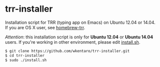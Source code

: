 trr-installer
============

Installation script for TRR (typing app on Emacs) on Ubuntu 12.04 or 14.04.  
If you are OS X user, see [homebrew-trr](https://github.com/wkentaro/homebrew-trr).

*Attention*: this installation script is only for __Ubuntu 12.04__ or __Ubuntu 14.04__ users.
If you're working in other environment, please edit
[install.sh](https://github.com/wkentaro/trr-installer/blob/master/install.sh).

```bash
$ git clone https://github.com/wkentaro/trr-installer.git
$ cd trr-installer
$ sudo ./install.sh
```

